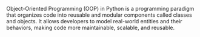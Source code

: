 Object-Oriented Programming (OOP) in Python is a programming paradigm that organizes code into reusable and modular components called classes and objects. It allows developers to model real-world entities and their behaviors, making code more maintainable, scalable, and reusable.
